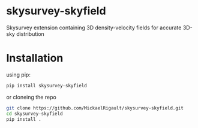 # skysurvey-skyfield
Skysurvey extension containing 3D density-velocity fields for accurate 3D-sky distribution

# Installation
using pip:
```bash
pip install skysurvey-skyfield
```
or cloneing the repo
```bash
git clone https://github.com/MickaelRigault/skysurvey-skyfield.git
cd skysurvey-skyfield
pip install .
```
